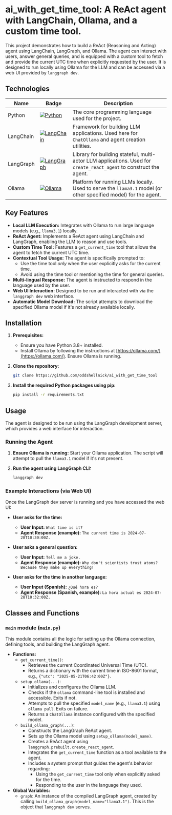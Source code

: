 # ai_with_get_time_tool: A ReAct agent with LangChain, Ollama, and a custom time tool.

This project demonstrates how to build a ReAct (Reasoning and Acting) agent using LangChain, LangGraph, and Ollama. The agent can interact with users, answer general queries, and is equipped with a custom tool to fetch and provide the current UTC time when explicitly requested by the user. It is designed to run locally using Ollama for the LLM and can be accessed via a web UI provided by `langgraph dev`.


## Technologies

| Name      | Badge                                                                                                                                                   | Description                                                                                                        |
|-----------|---------------------------------------------------------------------------------------------------------------------------------------------------------|--------------------------------------------------------------------------------------------------------------------|
| Python    | [![Python](https://img.shields.io/badge/Python%2DPython?style=flat&logo=python&color=%231f4361)](https://www.python.org/)                               | The core programming language used for the project.                                                                |
| LangChain | [![LangChain](https://img.shields.io/badge/LangChain%2DLangChain?style=flat&logo=langchain&color=%231c3c3c)](https://python.langchain.com/)             | Framework for building LLM applications. Used here for `ChatOllama` and agent creation utilities.                  |
| LangGraph | [![LangGraph](https://img.shields.io/badge/LangGraph%2DLangGraph?style=flat&logo=langchain&color=%23053d5b)](https://langchain-ai.github.io/langgraph/) | Library for building stateful, multi-actor LLM applications. Used for `create_react_agent` to construct the agent. |
| Ollama    | [![Ollama](https://img.shields.io/badge/Ollama%2DOllama?style=flat&logo=ollama&color=%23dc6416)](https://ollama.com/)                                   | Platform for running LLMs locally. Used to serve the `llama3.1` model (or other specified model) for the agent.    |


## Key Features

*   **Local LLM Execution:** Integrates with Ollama to run large language models (e.g., `llama3.1`) locally.
*   **ReAct Agent:** Implements a ReAct agent using LangChain and LangGraph, enabling the LLM to reason and use tools.
*   **Custom Time Tool:** Features a `get_current_time` tool that allows the agent to fetch the current UTC time.
*   **Contextual Tool Usage:** The agent is specifically prompted to:
    *   Use the time tool *only* when the user explicitly asks for the current time.
    *   Avoid using the time tool or mentioning the time for general queries.
*   **Multi-lingual Response:** The agent is instructed to respond in the language used by the user.
*   **Web UI Interaction:** Designed to be run and interacted with via the `langgraph dev` web interface.
*   **Automatic Model Download:** The script attempts to download the specified Ollama model if it's not already available locally.


## Installation

1.  **Prerequisites:**
    *   Ensure you have Python 3.8+ installed.
    *   Install Ollama by following the instructions at [https://ollama.com/](https://ollama.com/). Ensure Ollama is running.

2.  **Clone the repository:**

    ```bash
    git clone https://github.com/oddshellnick/ai_with_get_time_tool
    ```

3.  **Install the required Python packages using pip:**

    ```bash
    pip install -r requirements.txt
    ```


## Usage

The agent is designed to be run using the LangGraph development server, which provides a web interface for interaction.

### Running the Agent

1.  **Ensure Ollama is running:**
    Start your Ollama application. The script will attempt to pull the `llama3.1` model if it's not present.

2.  **Run the agent using LangGraph CLI:**

    ```bash
    langgraph dev
    ```


### Example Interactions (via Web UI)

Once the LangGraph dev server is running and you have accessed the web UI:

*   **User asks for the time:**
    *   **User Input:** `What time is it?`
    *   **Agent Response (example):** `The current time is 2024-07-28T10:30:00Z.`

*   **User asks a general question:**
    *   **User Input:** `Tell me a joke.`
    *   **Agent Response (example):** `Why don't scientists trust atoms? Because they make up everything!`

*   **User asks for the time in another language:**
    *   **User Input (Spanish):** `¿Qué hora es?`
    *   **Agent Response (Spanish, example):** `La hora actual es 2024-07-28T10:32:00Z.`


## Classes and Functions

### `main` module (`main.py`)

This module contains all the logic for setting up the Ollama connection, defining tools, and building the LangGraph agent.

*   **Functions:**
    *   `get_current_time()`:
        *   Retrieves the current Coordinated Universal Time (UTC).
        *   Returns a dictionary with the current time in ISO-8601 format, e.g., `{"utc": "2025-05-21T06:42:00Z"}`.
    *   `setup_ollama(...)`:
        *   Initializes and configures the Ollama LLM.
        *   Checks if the `ollama` command-line tool is installed and accessible. Exits if not.
        *   Attempts to pull the specified `model_name` (e.g., `llama3.1`) using `ollama pull`. Exits on failure.
        *   Returns a `ChatOllama` instance configured with the specified model.
    *   `build_ollama_graph(...)`:
        *   Constructs the LangGraph ReAct agent.
        *   Sets up the Ollama model using `setup_ollama(model_name)`.
        *   Creates a ReAct agent using `langgraph.prebuilt.create_react_agent`.
        *   Integrates the `get_current_time` function as a tool available to the agent.
        *   Includes a system prompt that guides the agent's behavior regarding:
            *   Using the `get_current_time` tool only when explicitly asked for the time.
            *   Responding to the user in the language they used.
*   **Global Variables:**
    *   `graph`: An instance of the compiled LangGraph agent, created by calling `build_ollama_graph(model_name="llama3.1")`. This is the object that `langgraph dev` serves.